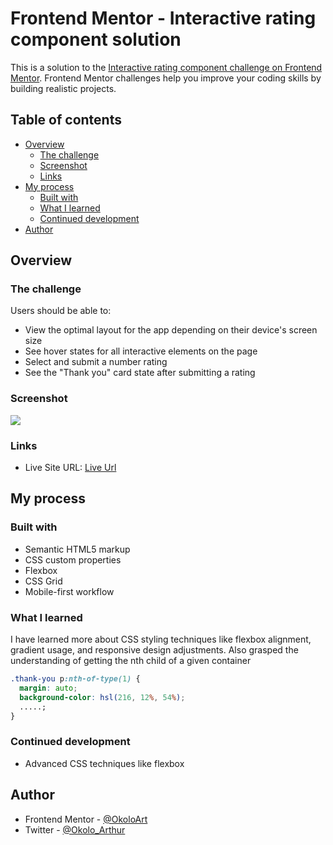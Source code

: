 # Frontend Mentor - Interactive rating component solution

This is a solution to the [Interactive rating component challenge on Frontend Mentor](https://www.frontendmentor.io/challenges/interactive-rating-component-koxpeBUmI). Frontend Mentor challenges help you improve your coding skills by building realistic projects.

## Table of contents

- [Overview](#overview)
  - [The challenge](#the-challenge)
  - [Screenshot](#screenshot)
  - [Links](#links)
- [My process](#my-process)
  - [Built with](#built-with)
  - [What I learned](#what-i-learned)
  - [Continued development](#continued-development)
- [Author](#author)

## Overview

### The challenge

Users should be able to:

- View the optimal layout for the app depending on their device's screen size
- See hover states for all interactive elements on the page
- Select and submit a number rating
- See the "Thank you" card state after submitting a rating

### Screenshot

![](./screenshot.jpg)

### Links

- Live Site URL: [Live Url]()

## My process

### Built with

- Semantic HTML5 markup
- CSS custom properties
- Flexbox
- CSS Grid
- Mobile-first workflow

### What I learned

I have learned more about CSS styling techniques like flexbox alignment, gradient usage, and responsive design adjustments. Also grasped the understanding of getting the nth child of a given container

```css
.thank-you p:nth-of-type(1) {
  margin: auto;
  background-color: hsl(216, 12%, 54%);
  .....;
}
```

### Continued development

- Advanced CSS techniques like flexbox

## Author

- Frontend Mentor - [@OkoloArt](https://www.frontendmentor.io/profile/OkoloArt)
- Twitter - [@Okolo_Arthur](https://twitter.com/Okolo_Arthur)
